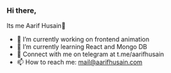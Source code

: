 ### Hi there,

Its me Aarif Husain👋

- 🔭 I’m currently working on frontend animation 
- 🌱 I’m currently learning React and Mongo DB
- 💬 Connect with me on telegram at t.me/aarifhusain
- 📫 How to reach me: mail@aarifhusain.com
